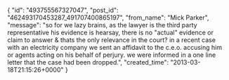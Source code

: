  {
   "id": "493755567327047",
   "post_id": "462493170453287_491707400865197",
   "from_name": "Mick Parker",
   "message": "so for we lazy brains, as the lawyer is the third party representative his evidence is hearsay, there is no \"actual\" evidence or claim to answer & thats the only relevance in the court? in a recent case with an electricity company we sent an affidavit to the c.e.o. accusing him or agents acting on his behalf of perjury. we were informed in a one line letter that the case had been dropped.",
   "created_time": "2013-03-18T21:15:26+0000"
 }
